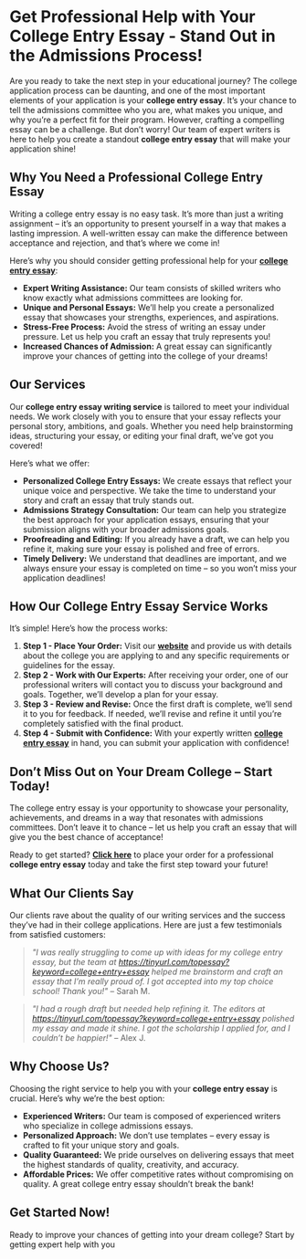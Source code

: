 # Get Professional Help with Your College Entry Essay - Stand Out in the Admissions Process!

Are you ready to take the next step in your educational journey? The college application process can be daunting, and one of the most important elements of your application is your **college entry essay**. It’s your chance to tell the admissions committee who you are, what makes you unique, and why you’re a perfect fit for their program. However, crafting a compelling essay can be a challenge. But don’t worry! Our team of expert writers is here to help you create a standout **college entry essay** that will make your application shine!

## Why You Need a Professional College Entry Essay

Writing a college entry essay is no easy task. It’s more than just a writing assignment – it’s an opportunity to present yourself in a way that makes a lasting impression. A well-written essay can make the difference between acceptance and rejection, and that’s where we come in!

Here’s why you should consider getting professional help for your [**college entry essay**](https://tinyurl.com/topessay?keyword=college+entry+essay):

- **Expert Writing Assistance:** Our team consists of skilled writers who know exactly what admissions committees are looking for.
- **Unique and Personal Essays:** We’ll help you create a personalized essay that showcases your strengths, experiences, and aspirations.
- **Stress-Free Process:** Avoid the stress of writing an essay under pressure. Let us help you craft an essay that truly represents you!
- **Increased Chances of Admission:** A great essay can significantly improve your chances of getting into the college of your dreams!

## Our Services

Our **college entry essay writing service** is tailored to meet your individual needs. We work closely with you to ensure that your essay reflects your personal story, ambitions, and goals. Whether you need help brainstorming ideas, structuring your essay, or editing your final draft, we’ve got you covered!

Here’s what we offer:

- **Personalized College Entry Essays:** We create essays that reflect your unique voice and perspective. We take the time to understand your story and craft an essay that truly stands out.
- **Admissions Strategy Consultation:** Our team can help you strategize the best approach for your application essays, ensuring that your submission aligns with your broader admissions goals.
- **Proofreading and Editing:** If you already have a draft, we can help you refine it, making sure your essay is polished and free of errors.
- **Timely Delivery:** We understand that deadlines are important, and we always ensure your essay is completed on time – so you won’t miss your application deadlines!

## How Our College Entry Essay Service Works

It’s simple! Here’s how the process works:

1. **Step 1 - Place Your Order:** Visit our [**website**](https://tinyurl.com/topessay?keyword=college+entry+essay) and provide us with details about the college you are applying to and any specific requirements or guidelines for the essay.
2. **Step 2 - Work with Our Experts:** After receiving your order, one of our professional writers will contact you to discuss your background and goals. Together, we’ll develop a plan for your essay.
3. **Step 3 - Review and Revise:** Once the first draft is complete, we’ll send it to you for feedback. If needed, we’ll revise and refine it until you’re completely satisfied with the final product.
4. **Step 4 - Submit with Confidence:** With your expertly written [**college entry essay**](https://tinyurl.com/topessay?keyword=college+entry+essay) in hand, you can submit your application with confidence!

## Don’t Miss Out on Your Dream College – Start Today!

The college entry essay is your opportunity to showcase your personality, achievements, and dreams in a way that resonates with admissions committees. Don’t leave it to chance – let us help you craft an essay that will give you the best chance of acceptance!

Ready to get started? [**Click here**](https://tinyurl.com/topessay?keyword=college+entry+essay) to place your order for a professional **college entry essay** today and take the first step toward your future!

## What Our Clients Say

Our clients rave about the quality of our writing services and the success they’ve had in their college applications. Here are just a few testimonials from satisfied customers:

> _"I was really struggling to come up with ideas for my college entry essay, but the team at https://tinyurl.com/topessay?keyword=college+entry+essay helped me brainstorm and craft an essay that I’m really proud of. I got accepted into my top choice school! Thank you!"_ – Sarah M.

> _"I had a rough draft but needed help refining it. The editors at https://tinyurl.com/topessay?keyword=college+entry+essay polished my essay and made it shine. I got the scholarship I applied for, and I couldn’t be happier!"_ – Alex J.

## Why Choose Us?

Choosing the right service to help you with your **college entry essay** is crucial. Here’s why we’re the best option:

- **Experienced Writers:** Our team is composed of experienced writers who specialize in college admissions essays.
- **Personalized Approach:** We don’t use templates – every essay is crafted to fit your unique story and goals.
- **Quality Guaranteed:** We pride ourselves on delivering essays that meet the highest standards of quality, creativity, and accuracy.
- **Affordable Prices:** We offer competitive rates without compromising on quality. A great college entry essay shouldn’t break the bank!

## Get Started Now!

Ready to improve your chances of getting into your dream college? Start by getting expert help with you
